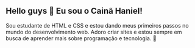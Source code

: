 ## Hello guys 👋 Eu sou o Cainã Haniel!
Sou estudante de HTML e CSS e estou dando meus primeiros passos no mundo do desenvolvimento web. Adoro criar sites e estou sempre em busca de aprender mais sobre programação e tecnologia. 🚀
<!--
**CainaHaniell/CainaHaniell** is a ✨ _special_ ✨ repository because its `README.md` (this file) appears on your GitHub profile.

Here are some ideas to get you started:

- 🔭 I’m currently working on ...
- 🌱 I’m currently learning ...
- 👯 I’m looking to collaborate on ...
- 🤔 I’m looking for help with ...
- 💬 Ask me about ...
- 📫 How to reach me: ...
- 😄 Pronouns: ...
- ⚡ Fun fact: ...
-->
